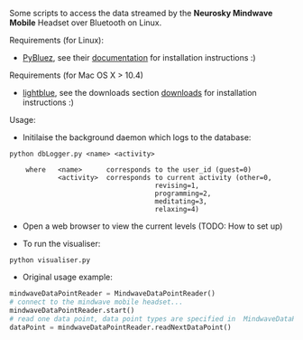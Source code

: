 Some scripts to access the data streamed by the **Neurosky Mindwave Mobile** Headset over Bluetooth on Linux.

Requirements (for Linux):
* [PyBluez](http://code.google.com/p/pybluez/), see their [documentation](http://code.google.com/p/pybluez/wiki/Documentation) for installation instructions :)

Requirements (for Mac OS X > 10.4)
* [lightblue](http://lightblue.sourceforge.net/), see the downloads section [downloads](http://lightblue.sourceforge.net/#downloads) for installation instructions :)

Usage:

* Initilaise the background daemon which logs to the database:

```
python dbLogger.py <name> <activity>

	where 	<name> 		corresponds to the user_id (guest=0)
		    <activity>	corresponds to current activity (other=0,
									revising=1,
									programming=2, 
									meditating=3, 
									relaxing=4)
```

* Open a web browser to view the current levels (TODO: How to set up) 

* To run the visualiser:

```python visualiser.py```

* Original usage example:

```python
mindwaveDataPointReader = MindwaveDataPointReader()
# connect to the mindwave mobile headset...
mindwaveDataPointReader.start()
# read one data point, data point types are specified in  MindwaveDataPoints.py'
dataPoint = mindwaveDataPointReader.readNextDataPoint()
``` 
